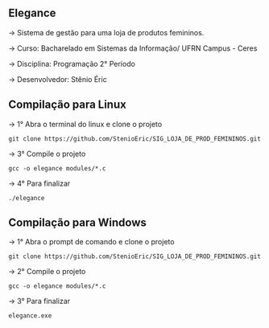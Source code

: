 ## Elegance 

-> Sistema de gestão para uma loja de produtos femininos.

-> Curso: Bacharelado em Sistemas da Informação/ UFRN Campus - Ceres

-> Disciplina: Programação 2° Período

-> Desenvolvedor: Stênio Éric

## Compilação para Linux  

-> 1° Abra o terminal do linux e clone o projeto
``` 
git clone https://github.com/StenioEric/SIG_LOJA_DE_PROD_FEMININOS.git
```
-> 3° Compile o projeto
``` 
gcc -o elegance modules/*.c
```
-> 4° Para finalizar
``` 
./elegance
```

## Compilação para Windows 

-> 1° Abra o prompt de comando e clone o projeto
``` 
git clone https://github.com/StenioEric/SIG_LOJA_DE_PROD_FEMININOS.git
```
-> 2° Compile o projeto
``` 
gcc -o elegance modules/*.c
```
-> 3° Para finalizar
``` 
elegance.exe
```

